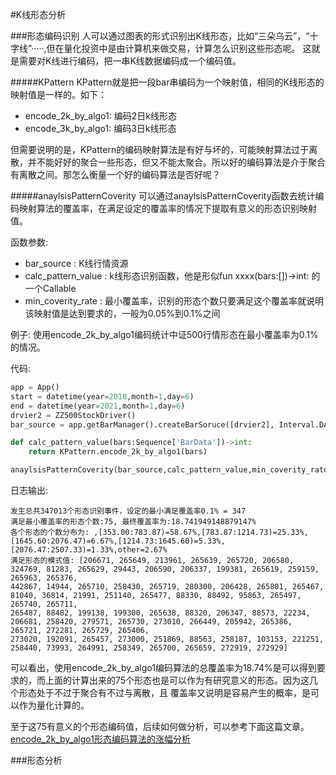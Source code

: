 #K线形态分析

<span id='pattern'/>

###形态编码识别
人可以通过图表的形式识别出K线形态，比如“三朵乌云”，“十字线”·····,但在量化投资中是由计算机来做交易，计算怎么识别这些形态呢。
这就是需要对K线进行编码，把一串K线数据编码成一个编码值。

#####KPattern
KPattern就是把一段bar串编码为一个映射值，相同的K线形态的映射值是一样的。如下：

+ encode_2k_by_algo1: 编码2日k线形态
+ encode_3k_by_algo1: 编码3日k线形态

但需要说明的是，KPattern的编码映射算法是有好与坏的，可能映射算法过于离散，并不能好好的聚合一些形态，但又不能太聚合。所以好的编码算法是介于聚合有离散之间。那怎么衡量一个好的编码算法是否好呢？

#####anaylsisPatternCoverity
可以通过anaylsisPatternCoverity函数去统计编码映射算法的覆盖率，在满足设定的覆盖率的情况下提取有意义的形态识别映射值。

函数参数:
+ bar_source : K线行情资源
+ calc_pattern_value : k线形态识别函数，他是形似fun xxxx(bars:[])->int: 的一个Callable  
+ min_coverity_rate : 最小覆盖率，识别的形态个数只要满足这个覆盖率就说明该映射值是达到要求的，一般为0.05%到0.1%之间

例子: 使用encode_2k_by_algo1编码统计中证500行情形态在最小覆盖率为0.1%的情况。

代码:
```python
app = App()
start = datetime(year=2018,month=1,day=6)
end = datetime(year=2021,month=1,day=6)
drvier2 = ZZ500StockDriver()
bar_source = app.getBarManager().createBarSoruce([drvier2], Interval.DAILY, start, end)

def calc_pattern_value(bars:Sequence['BarData'])->int:
    return KPattern.encode_2k_by_algo1(bars)

anaylsisPatternCoverity(bar_source,calc_pattern_value,min_coverity_rate=0.001)
```

日志输出:

    发生总共347013个形态识别事件，设定的最小满足覆盖率0.1% = 347
    满足最小覆盖率的形态个数:75, 最终覆盖率为:18.741949148879147%
    各个形态的个数分布为: ,[353.00:783.87)=58.67%,[783.87:1214.73)=25.33%,[1645.60:2076.47)=6.67%,[1214.73:1645.60)=5.33%,[2076.47:2507.33)=1.33%,other=2.67%
    满足形态的模式值: [206671, 265649, 213961, 265639, 265720, 206580, 324769, 81283, 265629, 29443, 206590, 206337, 199381, 265619, 259159, 265963, 265376, 
    442867, 14944, 265710, 258430, 265719, 280300, 206428, 265801, 265467, 81040, 36814, 21991, 251140, 265477, 88330, 88492, 95863, 265497, 265740, 265711, 
    265487, 88482, 199138, 199300, 265638, 88320, 206347, 88573, 22234, 206681, 258420, 279571, 265730, 273010, 266449, 205942, 265386, 265721, 272281, 265729, 265406,
    273020, 192091, 265457, 273000, 251869, 88563, 258187, 103153, 221251, 258440, 73993, 264991, 258349, 265700, 265659, 272919, 272929]

可以看出，使用encode_2k_by_algo1编码算法的总覆盖率为18.74%是可以得到要求的，而上面的计算出来的75个形态也是可以作为有研究意义的形态。因为这几个形态处于不过于聚合有不过与离散，且
覆盖率又说明是容易产生的概率，是可以作为量化计算的。

至于这75有意义的个形态编码值，后续如何做分析，可以参考下面这篇文章。
[encode_2k_by_algo1形态编码算法的涨幅分析](案例/encode_2k_by_algo1形态编码算法的涨幅分析.md)

<span id='analysis'/>

###形态分析
